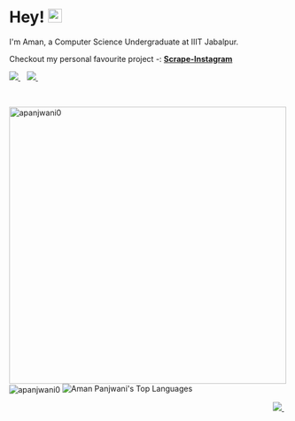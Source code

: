 <h1 align='left'>
  Hey! <img src="https://media.giphy.com/media/hvRJCLFzcasrR4ia7z/giphy.gif" width="25px">
</h1>

<p align='left'>
  I'm Aman, a Computer Science Undergraduate at IIIT Jabalpur.
  <p>
<!--     <sub>
      Checkout my personal favourite project -: <a href="https://github.com/apanjwani0/Scrape-Instagram"><b>Scrape-Instagram</b></a>
    </sub>  -->
    Checkout my personal favourite project -: <a href="https://github.com/apanjwani0/Scrape-Instagram"><b>Scrape-Instagram</b></a>
  </p>
</p>
  

<p align='left'>
  <a href="https://www.linkedin.com/in/apanjwani0/">
    <img src="https://img.shields.io/badge/linkedin-%230077B5.svg?&style=for-the-badge&logo=linkedin&logoColor=white" />
  </a>&nbsp;&nbsp;
  <a href="https://open.spotify.com/user/3143ni27yzvwhl2vdjumsdotb4bi">
    <img src="https://img.shields.io/badge/Spotify-1ED760?&style=for-the-badge&logo=spotify&logoColor=white" />
  </a>&nbsp;&nbsp;
</p>
<br />

<p align='center'>
  <div class="column" >
    <img src="https://github-readme-stats.vercel.app/api?username=apanjwani0&show_icons=true&count_private=true&theme=dark" width="500" alt="apanjwani0">
    <img align="center" src="https://github-readme-streak-stats.herokuapp.com/?user=apanjwani0&hide_border=true" alt="apanjwani0" />
    <img align-"center" src="https://github-readme-stats.vercel.app/api/top-langs/?username=apanjwani0&layout=compact&show_icons=true&title_color=fff&icon_color=79ff97&text_color=bfbfbf&bg_color=151515" alt="Aman Panjwani's Top Languages"/>
    </div>
</p>

<!-- <p>
  <img align="center" src="https://github-readme-streak-stats.herokuapp.com/?user=apanjwani0" alt="apanjwani0" />
</p> -->

<!-- <p align="left">
  <a href="https://www.buymeacoffee.com/apanjwani0" target="_blank">
    <img src="https://cdn.buymeacoffee.com/buttons/v2/default-red.png" alt="Buy Me A Coffee" width="120" >
  </a>
</p> -->

<p align="right">
  <a href="">
    <img src="https://komarev.com/ghpvc/?username=apanjwani0&label=Profile+Visitors" />
  </a>&nbsp;&nbsp;
</p>
